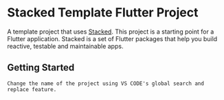 # Stacked Template Flutter Project

A template project that uses [Stacked](https://pub.dev/packages/stacked). This project is a starting point for a Flutter application.
Stacked is a set of Flutter packages that help you build reactive, testable and maintainable apps.

## Getting Started

```
Change the name of the project using VS CODE's global search and replace feature.
```
